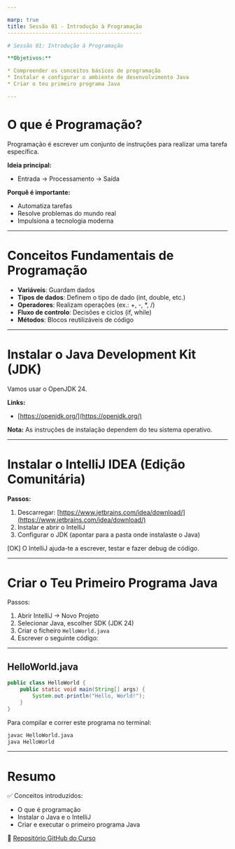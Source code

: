 ```yaml
---

marp: true
title: Sessão 01 - Introdução à Programação
-------------------------------------------

# Sessão 01: Introdução à Programação

**Objetivos:**

* Compreender os conceitos básicos de programação
* Instalar e configurar o ambiente de desenvolvimento Java
* Criar o teu primeiro programa Java

---
```


# O que é Programação?

Programação é escrever um conjunto de instruções para realizar uma tarefa específica.

**Ideia principal:**

* Entrada -> Processamento -> Saída

**Porquê é importante:**

* Automatiza tarefas
* Resolve problemas do mundo real
* Impulsiona a tecnologia moderna

---

# Conceitos Fundamentais de Programação

* **Variáveis**: Guardam dados
* **Tipos de dados**: Definem o tipo de dado (int, double, etc.)
* **Operadores**: Realizam operações (ex.: +, -, \*, /)
* **Fluxo de controlo**: Decisões e ciclos (if, while)
* **Métodos**: Blocos reutilizáveis de código

---

# Instalar o Java Development Kit (JDK)

Vamos usar o OpenJDK 24.

**Links:**

* [https://openjdk.org/](https://openjdk.org/)

**Nota:** As instruções de instalação dependem do teu sistema operativo.

---

# Instalar o IntelliJ IDEA (Edição Comunitária)

**Passos:**

1. Descarregar: [https://www.jetbrains.com/idea/download/](https://www.jetbrains.com/idea/download/)
2. Instalar e abrir o IntelliJ
3. Configurar o JDK (apontar para a pasta onde instalaste o Java)

\[OK] O IntelliJ ajuda-te a escrever, testar e fazer debug de código.

---

# Criar o Teu Primeiro Programa Java

Passos:

1. Abrir IntelliJ -> Novo Projeto
2. Selecionar Java, escolher SDK (JDK 24)
3. Criar o ficheiro `HelloWorld.java`
4. Escrever o seguinte código:

---

## HelloWorld.java

```java
public class HelloWorld {
    public static void main(String[] args) {
        System.out.println("Hello, World!");
    }
}
```

Para compilar e correr este programa no terminal:

```bash
javac HelloWorld.java
java HelloWorld
```

---

# Resumo

✅ Conceitos introduzidos:

* O que é programação
* Instalar o Java e o IntelliJ
* Criar e executar o primeiro programa Java

🔗 [Repositório GitHub do Curso](https://github.com/NSCarvalho/java-training-course)
